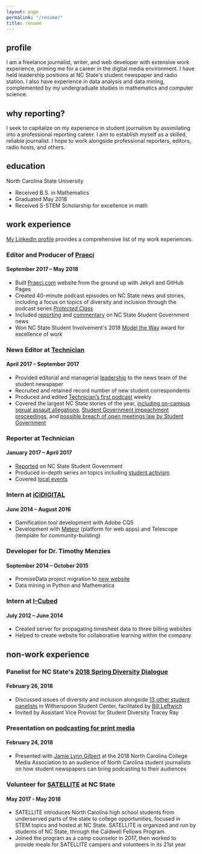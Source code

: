 ```yaml
---
layout: page
permalink: "/resume/"
title: résumé
---
```

## profile

I am a freelance journalist, writer, and web developer with extensive work experience, priming me for a career in the digital media environment. I have held leadership positions at NC State's student newspaper and radio station. I also have experience in data analysis and data mining, complemented by my undergraduate studies in mathematics and computer science.

## why reporting?

I seek to capitalize on my experience in student journalism by assimilating into a professional reporting career. I aim to establish myself as a skilled, reliable journalist. I hope to work alongside professional reporters, editors, radio hosts, and others.

## education

North Carolina State University
* Received B.S. in Mathematics
* Graduated May 2018
* Received S-STEM Scholarship for excellence in math

## work experience

[My LinkedIn profile][LinkedIn] provides a comprehensive list of my work experiences.

### Editor and Producer of [Praeci][Praeci]
#### September 2017 – May 2018

* Built [Praeci.com][Praeci] website from the ground up with Jekyll and GitHub Pages
* Created 40-minute podcast episodes on NC State news and stories, including a focus on topics of diversity and inclusion through the podcast series [_Protected Class_][Protected Class]
* Included [reporting][impeachment Praeci article] and [commentary][Jess commentary] on NC State Student Government news
* Won NC State Student Involvement's 2018 [Model the Way][Model the Way] award for excellence of work

### News Editor at [Technician][Technician]
#### April 2017 – September 2017

* Provided editorial and managerial [leadership][vision article] to the news team of the student newspaper
* Recruited and retained record number of new student correspondents
* Produced and edited [Technician’s first podcast][Dialogue with Technician] weekly
* Covered the largest NC State stories of the year, [including on-campus sexual assault allegations][sexual assault story], [Student Government impeachment proceedings][impeachment Technician story], and [possible breach of open meetings law by Student Government][open meeting story]

### Reporter at Technician
#### January 2017 – April 2017

* [Reported][SG Reporting] on NC State Student Government
* Produced in-depth series on topics including [student activism][activism series]
* Covered [local events][Woodson Charlottesville]

### Intern at [iCiDIGITAL][iCiDIGITAL]
#### June 2014 – August 2016

* Gamification tool development with Adobe CQ5
* Development with [Meteor][Meteor] (platform for web apps) and Telescope (template for community-building)

### Developer for Dr. Timothy Menzies
#### September 2014 – October 2015

* PromiseData project migration to [new website][OpenScience]
* Data mining in Python and Mathematica

### Intern at [I-Cubed][I-Cubed acquired]
#### July 2012 – June 2014

* Created server for propagating timesheet data to three billing websites
* Helped to create website for collaborative learning within the company

## non-work experience

### Panelist for NC State's [2018 Spring Diversity Dialogue][Diversity Dialogue]
#### February 26, 2018

* Discussed issues of diversity and inclusion alongside [13 other student panelists][Diversity Dialogue photo] in Witherspoon Student Center, facilitated by [Bill Leftwich][Bill on LinkedIn]
* Invited by Assistant Vice Provost for Student Diversity Tracey Ray

### Presentation on [podcasting for print media][Podcasting presentation]
#### February 24, 2018

* Presented with [Jamie Lynn Gilbert][Jamie Gilbert] at the 2018 North Carolina College Media Association to an audience of North Carolina student journalists on how student newspapers can bring podcasting to their audiences

### Volunteer for [SATELLITE][SATELLITE] at NC State
#### May 2017 - May 2018

* SATELLITE introduces North Carolina high school students from underserved parts of the state to college opportunities, focused in STEM topics and hosted at NC State. SATELLITE is organized and run by students of NC State, through the Caldwell Fellows Program.
* Joined the program as a camp counselor in 2017, then worked to provide meals for SATELLITE campers and volunteers in its 21st year

[activism series]: http://www.technicianonline.com/search/?f=html&q=activism+series+carter+pape&d1=2017-02-01&d2=2017-04-01&sd=desc&l=25&t=article%2Ccollection%2Cvideo%2Cyoutube&nsa=eedition
[Bill on LinkedIn]: https://www.linkedin.com/in/lssg3/
[Dialogue with Technician]: https://itunes.apple.com/us/podcast/dialogue-with-technician/id1275744725?mt=2
[Diversity Dialogue]: https://oied.ncsu.edu/divweb/2018/01/25/diversity-dialogue-to-delve-into-issues-on-college-campuses/
[Diversity Dialogue photo]: https://oied.smugmug.com/Diversity/Diversity-Dialogue-Spring-2018/i-fSF5zVc/A
[I-Cubed acquired]: https://www.bizjournals.com/triangle/blog/techflash/2014/06/raleigh-based-i-cubed-is-acquired-by.html
[iCiDIGITAL]: http://www.icidigital.com
[impeachment Praeci article]: http://praeci.com/news/willis-impeachment-overview
[impeachment Technician story]: http://www.technicianonline.com/news/article_aef556ec-92bf-11e7-a1ef-5f8fc9433b52.html
[Jamie Gilbert]: https://studentmedia.ncsu.edu/web/?q=professional-staff
[Jess commentary]: http://praeci.com/commentary/breakdown-of-the-candidates
[LinkedIn]: {{site.author.linkedin_url}}
[Meteor]: https://www.meteor.com
[Model the Way]: https://studentinvolvement.dasa.ncsu.edu/development/wolfpack-leadership-challenge-awards/
[open meeting story]: http://www.technicianonline.com/news/article_496ee4d6-9374-11e7-98cd-cf58cf169e20.html
[OpenScience]: http://openscience.us
[Podcasting presentation]: https://twitter.com/ellenmeder/status/967483510935248897
[Praeci]: {{site.praeci_link}}eedition
[Protected Class]: http://praeci.com/protected-class/
[SATELLITE]: https://www.go.ncsu.edu/satellite
[sexual assault story]: http://www.technicianonline.com/news/article_cb06d7fa-9a5a-11e7-ab79-cbf49ebd73c0.html
[SG Reporting]: http://www.technicianonline.com/search/?f=html&q=student+government+carter+pape&sd=desc&l=25&t=article%2Ccollection%2Cvideo%2Cyoutube&nsa=
[Technician]: http://www.technicianonline.com
[vision article]: http://www.technicianonline.com/news/article_53efab54-7261-11e7-a331-43b27938e602.html
[Woodson Charlottesville]: http://www.technicianonline.com/news/article_08252fd6-813a-11e7-ba3c-271a59543588.html